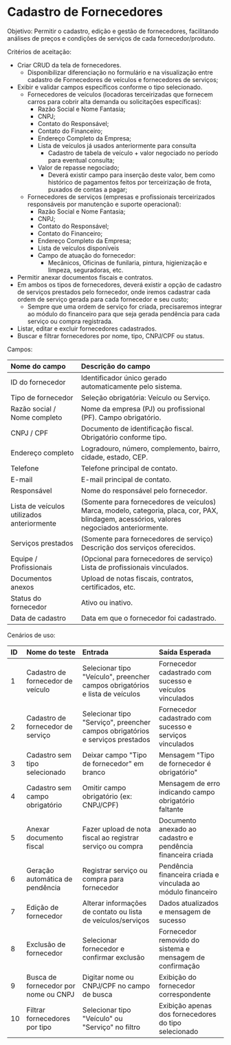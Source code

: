 # **Cadastro de Fornecedores**

Objetivo: Permitir o cadastro, edição e gestão de fornecedores, facilitando análises de preços e condições de serviços de cada fornecedor/produto.

Critérios de aceitação:

* Criar CRUD da tela de fornecedores.  
  * Disponibilizar diferenciação no formulário e na visualização entre cadastro de Fornecedores de veículos e fornecedores de serviços;  
* Exibir e validar campos específicos conforme o tipo selecionado.  
  * Fornecedores de veículos (locadoras terceirizadas que fornecem carros para cobrir alta demanda ou solicitações específicas):  
    * Razão Social e Nome Fantasia;  
    * CNPJ;  
    * Contato do Responsável;  
    * Contato do Financeiro;  
    * Endereço Completo da Empresa;  
    * Lista de veículos já usados anteriormente para consulta  
      * Cadastro de tabela de veículo \+ valor negociado no período para eventual consulta;  
    * Valor de repasse negociado;  
      * Deverá existir campo para inserção deste valor, bem como histórico de pagamentos feitos por terceirização de frota, puxados de contas a pagar;  
  * Fornecedores de serviços (empresas e profissionais terceirizados responsáveis por manutenção e suporte operacional):  
    * Razão Social e Nome Fantasia;  
    * CNPJ;  
    * Contato do Responsável;  
    * Contato do Financeiro;  
    * Endereço Completo da Empresa;  
    * Lista de veículos disponíveis  
    * Campo de atuação do fornecedor:  
      * Mecânicos, Oficinas de funilaria, pintura, higienização e limpeza, seguradoras, etc.   
* Permitir anexar documentos fiscais e contratos.  
* Em ambos os tipos de fornecedores, deverá existir a opção de cadastro de serviços prestados pelo fornecedor, onde iremos cadastrar cada ordem de serviço gerada para cada fornecedor e seu custo;  
  * Sempre que uma ordem de serviço for criada, precisaremos integrar ao módulo do financeiro para que seja gerada pendência para cada serviço ou compra registrada.  
* Listar, editar e excluir fornecedores cadastrados.  
* Buscar e filtrar fornecedores por nome, tipo, CNPJ/CPF ou status.

Campos:

| Nome do campo | Descrição do campo |
| :---- | :---- |
| ID do fornecedor | Identificador único gerado automaticamente pelo sistema. |
| Tipo de fornecedor | Seleção obrigatória: Veículo ou Serviço. |
| Razão social / Nome completo | Nome da empresa (PJ) ou profissional (PF). Campo obrigatório. |
| CNPJ / CPF | Documento de identificação fiscal. Obrigatório conforme tipo. |
| Endereço completo | Logradouro, número, complemento, bairro, cidade, estado, CEP. |
| Telefone | Telefone principal de contato. |
| E-mail | E-mail principal de contato. |
| Responsável | Nome do responsável pelo fornecedor. |
| Lista de veículos utilizados anteriormente | (Somente para fornecedores de veículos) Marca, modelo, categoria, placa, cor, PAX, blindagem, acessórios, valores negociados anteriormente. |
| Serviços prestados | (Somente para fornecedores de serviço) Descrição dos serviços oferecidos. |
| Equipe / Profissionais | (Opcional para fornecedores de serviço) Lista de profissionais vinculados. |
| Documentos anexos | Upload de notas fiscais, contratos, certificados, etc. |
| Status do fornecedor | Ativo ou inativo. |
| Data de cadastro | Data em que o fornecedor foi cadastrado. |

Cenários de uso:

| ID | Nome do teste | Entrada | Saída Esperada |
| :---- | :---- | :---- | :---- |
| 1 | Cadastro de fornecedor de veículo | Selecionar tipo "Veículo", preencher campos obrigatórios e lista de veículos | Fornecedor cadastrado com sucesso e veículos vinculados |
| 2 | Cadastro de fornecedor de serviço | Selecionar tipo "Serviço", preencher campos obrigatórios e serviços prestados | Fornecedor cadastrado com sucesso e serviços vinculados |
| 3 | Cadastro sem tipo selecionado | Deixar campo "Tipo de fornecedor" em branco | Mensagem "Tipo de fornecedor é obrigatório" |
| 4 | Cadastro sem campo obrigatório | Omitir campo obrigatório (ex: CNPJ/CPF) | Mensagem de erro indicando campo obrigatório faltante |
| 5 | Anexar documento fiscal | Fazer upload de nota fiscal ao registrar serviço ou compra | Documento anexado ao cadastro e pendência financeira criada |
| 6 | Geração automática de pendência | Registrar serviço ou compra para fornecedor | Pendência financeira criada e vinculada ao módulo financeiro |
| 7 | Edição de fornecedor | Alterar informações de contato ou lista de veículos/serviços | Dados atualizados e mensagem de sucesso |
| 8 | Exclusão de fornecedor | Selecionar fornecedor e confirmar exclusão | Fornecedor removido do sistema e mensagem de confirmação |
| 9 | Busca de fornecedor por nome ou CNPJ | Digitar nome ou CNPJ/CPF no campo de busca | Exibição do fornecedor correspondente |
| 10 | Filtrar fornecedores por tipo | Selecionar tipo "Veículo" ou "Serviço" no filtro | Exibição apenas dos fornecedores do tipo selecionado |

